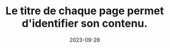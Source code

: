 ---
N: '98'
Rubrique: Identification et contact
title: Le titre de chaque page permet d'identifier son contenu.
detail: Le titre de chaque Document de Contenu (Content Document) permet d'identifier son contenu.
categories: [" Identification et contact"]
agrege: O4098-E013
opquast: '4098'
indiceebook: '13'
description: "Règle n° 013"
weight:  013
actif: '1'
layout: rules
date: 2023-09-28
tags: ["", ""]
objectif: ["", ""]
Meo: ""
Controle: ""
Auteur: ""
---